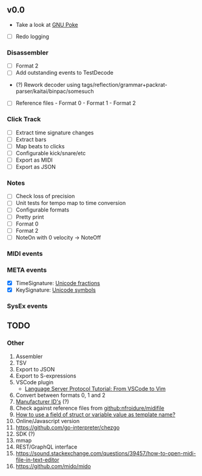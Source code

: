 ## v0.0

- Take a look at [GNU Poke](https://youtu.be/Nwb_8VJ5ZeQ)
- [ ] Redo logging

### Disassembler

- [ ] Format 2
- [ ] Add outstanding events to TestDecode
- (?) Rework decoder using tags/reflection/grammar+packrat-parser/kaitai/binpac/somesuch
- [ ] Reference files
      - Format 0
      - Format 1
      - Format 2

### Click Track

- [ ] Extract time signature changes
- [ ] Extract bars
- [ ] Map beats to clicks
- [ ] Configurable kick/snare/etc
- [ ] Export as MIDI
- [ ] Export as JSON

### Notes 

- [ ] Check loss of precision
- [ ] Unit tests for tempo map to time conversion
- [ ] Configurable formats
- [ ] Pretty print
- [ ] Format 0
- [ ] Format 2
- [ ] NoteOn with 0 velocity -> NoteOff

### MIDI events

### META events

- [x] TimeSignature: [Unicode fractions](http://unicodefractions.com)
- [x] KeySignature:  [Unicode symbols](https://unicode-table.com/en/blocks/musical-symbols/)

### SysEx events

## TODO

### Other

1.  Assembler
2.  TSV
3.  Export to JSON
4.  Export to S-expressions
5.  VSCode plugin
    -  [Language Server Protocol Tutorial: From VSCode to Vim](https://www.toptal.com/javascript/language-server-protocol-tutorial)
6.  Convert between formats 0, 1 and 2
7.  [Manufacturer ID's](https://www.midi.org/specifications-old/category/reference-tables) (?)
8.  Check against reference files from [github:nfroidure/midifile](https://github.com/nfroidure/midifile)
9.  [How to use a field of struct or variable value as template name?](https://stackoverflow.com/questions/28830543/how-to-use-a-field-of-struct-or-variable-value-as-template-name)
10. Online/Javascript version
12. https://github.com/go-interpreter/chezgo
13. SDK (?)
14. mmap
15. REST/GraphQL interface
16. https://sound.stackexchange.com/questions/39457/how-to-open-midi-file-in-text-editor
17. https://github.com/mido/mido

